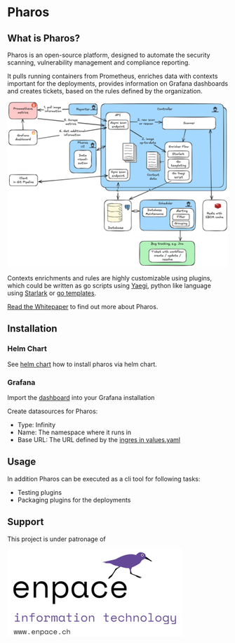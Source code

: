 # Pharos

## What is Pharos?

Pharos is an open-source platform, designed to automate the security scanning, vulnerability management and compliance reporting.

It pulls running containers from Prometheus, enriches data with contexts important for the deployments, provides information on Grafana dashboards and creates tickets, based on the rules defined by the organization.

![Pharos Architecture](docs/whitepaper/images/architecture.png)

Contexts enrichments and rules are highly customizable using plugins, which could be written as go scripts using [Yaegi](https://github.com/traefik/yaegi), python like language using [Starlark](https://github.com/google/starlark-go/blob/master/doc/spec.md) or [go templates](https://pkg.go.dev/text/template).

[Read the Whitepaper](./docs/whitepaper/Pharos-Whitepaper.md) to find out more about Pharos.

## Installation

### Helm Chart

See [helm chart](./helm/pharos/README.md) how to install pharos via helm chart.

### Grafana

Import the [dashboard](./grafana/pharos-dashboard.json) into your Grafana installation

Create datasources for Pharos:

- Type: Infinity
- Name: The namespace where it runs in
- Base URL: The URL defined by the [ingres in values.yaml](./helm/pharos/values.yaml)


## Usage

In addition Pharos can be executed as a cli tool for following tasks:
- Testing plugins
- Packaging plugins for the deployments


## Support

This project is under patronage of

[![Support](docs/whitepaper/images/enpace-small.png)](https://enpace.ch)
